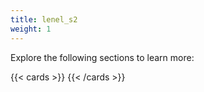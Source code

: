```yaml
---
title: lenel_s2
weight: 1
---
```

Explore the following sections to learn more:

{{< cards >}}
{{< /cards >}}

<!-- gomarkdoc:embed:start -->
<!-- gomarkdoc:embed:end -->
